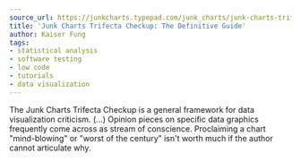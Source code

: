 ```yaml
---
source_url: https://junkcharts.typepad.com/junk_charts/junk-charts-trifecta-checkup-the-definitive-guide.html
title: 'Junk Charts Trifecta Checkup: The Definitive Guide'
author: Kaiser Fung
tags:
- statistical analysis
- software testing
- low code
- tutorials
- data visualization
---
```


The Junk Charts Trifecta Checkup is a general framework for data visualization criticism. (\...) Opinion pieces on specific data graphics frequently come across as stream of conscience. Proclaiming a chart \"mind-blowing\" or \"worst of the century\" isn\'t worth much if the author cannot articulate why.

